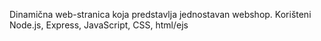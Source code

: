Dinamična web-stranica koja predstavlja jednostavan webshop.
Korišteni Node.js, Express, JavaScript, CSS, html/ejs
